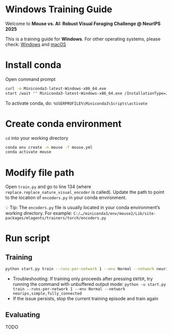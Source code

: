 # Windows Training Guide

Welcome to **Mouse vs. AI: Robust Visual Foraging Challenge @ NeurIPS 2025**

This is a training guide for **Windows**. For other operating systems, please check:
[Windows](https://github.com/robustforaging/mouse_vs_ai_windows) and [macOS](https://github.com/robustforaging/mouse_vs_ai_macOS?tab=readme-ov-file#macos-training-guide)

# Install conda
Open command prompt
```bash
curl -o Miniconda3-latest-Windows-x86_64.exe
start /wait "" Miniconda3-latest-Windows-x86_64.exe /InstallationType=JustMe /AddToPath=1 /RegisterPython=1 /S /D=%USERPROFILE%\Miniconda3
```
To activate conda, do: ```%USERPROFILE%\Miniconda3\Scripts\activate```

# Create conda environment
```cd``` into your working directory

```bash
conda env create -n mouse -f mouse.yml
conda activate mouse
``` 


# Modify file path
Open ```train.py``` and go to line 134 (where ```replace.replace_nature_visual_encoder``` is called).
Update the path to point to the location of ```encoders.py``` in your conda environment.

💡 Tip: The ```encoders.py``` file is usually located in your conda environment’s working directory. For example: ```C:/…/miniconda3/env/mouse2/Lib/site-packages/mlagents/trainers/torch/encoders.py```


# Run script
## Training
```bash
python start.py train --runs-per-network 1 --env Normal --network neurips,simple,fully_connected
```
- Troubleshooting: If training only proceeds after pressing ```ENTER```, try running the command with unbuffered output mode:  ```python -u start.py train --runs-per-network 1 --env Normal --network neurips,simple,fully_connected``` 
- If the issue persists, stop the current training episode and train again

## Evaluating
TODO





